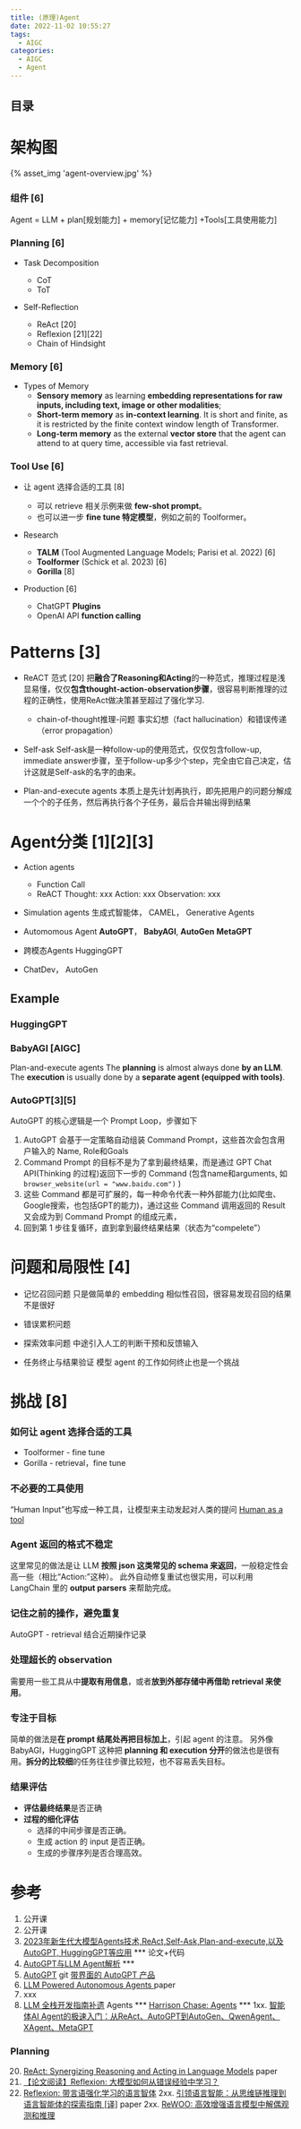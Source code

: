 ```yaml
---
title: (原理)Agent 
date: 2022-11-02 10:55:27
tags:
  - AIGC
categories: 
  - AIGC
  - Agent  
---
```


<p></p>
<!-- more -->


## 目录
<!-- toc -->


# 架构图  
{% asset_img 'agent-overview.jpg' %}

### 组件  [6]
Agent = LLM + plan[规划能力] + memory[记忆能力] +Tools[工具使用能力] 

###  Planning [6]
+ Task Decomposition
  - CoT 
  - ToT

+ Self-Reflection
  + ReAct [20]
  + Reflexion [21][22]
  + Chain of Hindsight 

### Memory [6]
+ Types of Memory
  - **Sensory memory** as learning **embedding representations for raw inputs, including text, image or other modalities**;
  - **Short-term memory** as **in-context learning**. It is short and finite, as it is restricted by the finite context window length of Transformer.
  - **Long-term memory** as the external **vector store** that the agent can attend to at query time, accessible via fast retrieval.

### Tool Use [6]
+ 让 agent 选择合适的工具 [8]
   - 可以 retrieve 相关示例来做 **few-shot prompt**。
   - 也可以进一步 **fine tune 特定模型**，例如之前的 Toolformer。

+ Research
  + **TALM** (Tool Augmented Language Models; Parisi et al. 2022) [6]
  + **Toolformer** (Schick et al. 2023)   [6]
  + **Gorilla** [8]

+ Production  [6]
  - ChatGPT **Plugins** 
  - OpenAI API **function calling**

# Patterns  [3]
+ ReACT 范式 [20]
  把**融合了Reasoning和Acting**的一种范式，推理过程是浅显易懂，仅仅**包含thought-action-observation步骤**，很容易判断推理的过程的正确性，使用ReAct做决策甚至超过了强化学习.  
  - chain-of-thought推理-问题
   事实幻想（fact hallucination）和错误传递（error propagation）
  
+ Self-ask
  Self-ask是一种follow-up的使用范式，仅仅包含follow-up, immediate answer步骤，至于follow-up多少个step，完全由它自己决定，估计这就是Self-ask的名字的由来。

+ Plan-and-execute agents
  本质上是先计划再执行，即先把用户的问题分解成一个个的子任务，然后再执行各个子任务，最后合并输出得到结果 
  
# Agent分类 [1][2][3]
+ Action agents  
    - Function Call
    - ReACT
      Thought: xxx
      Action: xxx
      Observation: xxx
    
+ Simulation agents 
    生成式智能体， CAMEL，  Generative Agents
    
+ Automomous Agent
    **AutoGPT**， **BabyAGI**,  **AutoGen**
    **MetaGPT**
    
+ 跨模态Agents
    HuggingGPT

+  ChatDev， AutoGen

## Example
### HuggingGPT 

### BabyAGI  [AIGC]
Plan-and-execute agents 
The **planning** is almost always done **by an LLM**.
The **execution** is usually done by a **separate agent (equipped with tools)**.

### AutoGPT[3][5]
AutoGPT 的核心逻辑是一个 Prompt Loop，步骤如下

1. AutoGPT 会基于一定策略自动组装 Command Prompt，这些首次会包含用户输入的 Name, Role和Goals 
2. Command Prompt 的目标不是为了拿到最终结果，而是通过 GPT Chat API(Thinking 的过程)返回下一步的 Command (包含name和arguments, 如`browser_website(url = "www.baidu.com")` )
3. 这些 Command 都是可扩展的，每一种命令代表一种外部能力(比如爬虫、Google搜索，也包括GPT的能力)，通过这些 Command 调用返回的 Result 又会成为到 Command Prompt 的组成元素，
4. 回到第 1 步往复循环，直到拿到最终结果结果（状态为“compelete”）

# 问题和局限性 [4]
+ 记忆召回问题
  只是做简单的 embedding 相似性召回，很容易发现召回的结果不是很好
  
+ 错误累积问题

+ 探索效率问题
  中途引入人工的判断干预和反馈输入

+ 任务终止与结果验证
  模型 agent 的工作如何终止也是一个挑战
  
# 挑战 [8]
### 如何让 agent 选择合适的工具
+ Toolformer - fine tune
+ Gorilla - retrieval，fine tune

### 不必要的工具使用
“Human Input”也写成一种工具，让模型来主动发起对人类的提问
[Human as a tool](https://python.langchain.com/docs/integrations/tools/human_tools)

### Agent 返回的格式不稳定
这里常见的做法是让 LLM **按照 json 这类常见的 schema 来返回**，一般稳定性会高一些（相比“Action:”这种）。
此外自动修复重试也很实用，可以利用 LangChain 里的 **output parsers** 来帮助完成。

### 记住之前的操作，避免重复
AutoGPT - retrieval 结合近期操作记录

### 处理超长的 observation
需要用一些工具从中**提取有用信息**，或者**放到外部存储中再借助 retrieval 来使用**。

### 专注于目标
简单的做法是**在 prompt 结尾处再把目标加上**，引起 agent 的注意。
另外像 BabyAGI，HuggingGPT 这种把 **planning 和 execution 分开**的做法也是很有用。**拆分的比较细**的任务往往步骤比较短，也不容易丢失目标。

### 结果评估
+ **评估最终结果**是否正确
+ **过程的细化评估**
  - 选择的中间步骤是否正确。
  - 生成 action 的 input 是否正确。
  - 生成的步骤序列是否合理高效。

# 参考
1. 公开课
2. 公开课
3. [2023年新生代大模型Agents技术,ReAct,Self-Ask,Plan-and-execute,以及AutoGPT, HuggingGPT等应用](https://zhuanlan.zhihu.com/p/642357544) ***  论文+代码
4. [AutoGPT与LLM Agent解析](https://zhuanlan.zhihu.com/p/622947810) *** 
5. [AutoGPT](https://github.com/Significant-Gravitas/AutoGPT) git
   [带界面的 AutoGPT 产品](https://link.zhihu.com/?target=https%3A//godmode.space/)
6. [LLM Powered Autonomous Agents ](https://lilianweng.github.io/posts/2023-06-23-agent/) paper 
7. xxx
8. [LLM 全栈开发指南补遗](https://zhuanlan.zhihu.com/p/633033220)  Agents  ***
   [Harrison Chase: Agents](https://fullstackdeeplearning.com/llm-bootcamp/spring-2023/chase-agents/)  ***
   1xx. [智能体AI Agent的极速入门：从ReAct、AutoGPT到AutoGen、QwenAgent、XAgent、MetaGPT](https://blog.csdn.net/v_JULY_v/article/details/135868163?spm=1001.2014.3001.5502)   
   
### Planning
20. [ReAct: Synergizing Reasoning and Acting in Language Models](https://react-lm.github.io/) paper
21. [【论文阅读】Reflexion: 大模型如何从错误经验中学习？](https://zhuanlan.zhihu.com/p/639254455)
22. [Reflexion: 带言语强化学习的语言智体](https://zhuanlan.zhihu.com/p/671508578)
2xx. [引领语言智能：从思维链推理到语言智能体的探索指南 [译]](https://baoyu.io/translations/ai-paper/2311.11797-igniting-language-intelligence-the-hitchhikers-guide-from-chain-of-thought-reasoning-to-language-agents) paper
2xx. [ReWOO: 高效增强语言模型中解偶观测和推理](https://zhuanlan.zhihu.com/p/671491031)

